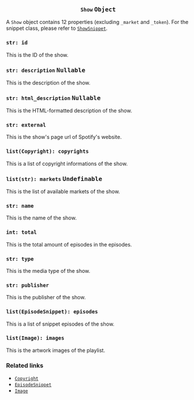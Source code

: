 <h3 align="center"><code>Show</code> <kbd>Object</kbd></h3>

A `Show` object contains 12 properties (excluding `_market` and `_token`). For the snippet class, please refer to [`ShowSnippet`](/crespot/snippet/show).

### `str: id`
This is the ID of the show.

### `str: description` <kbd>Nullable</kbd>
This is the description of the show.

### `str: html_description` <kbd>Nullable</kbd>
This is the HTML-formatted description of the show.

### `str: external`
This is the show's page url of Spotify's website.

### `list(Copyright): copyrights`
This is a list of copyright informations of the show.

### `list(str): markets` <kbd>Undefinable</kbd>
This is the list of available markets of the show.

### `str: name`
This is the name of the show.

### `int: total`
This is the total amount of episodes in the episodes.

### `str: type`
This is the media type of the show.

### `str: publisher`
This is the publisher of the show.

### `list(EpisodeSnippet): episodes`
This is a list of snippet episodes of the show.

### `list(Image): images`
This is the artwork images of the playlist.

### Related links

- [`Copyright`](/crespot/detail/copyright)
- [`EpisodeSnippet`](/crespot/snippet/episode)
- [`Image`](/crespot/detail/image)
